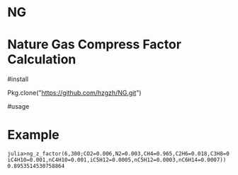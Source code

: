 # NG
# Nature Gas Compress Factor Calculation

#install

Pkg.clone("https://github.com/hzgzh/NG.git")

#usage

# Example
```
julia>ng_z_factor(6,300;CO2=0.006,N2=0.003,CH4=0.965,C2H6=0.018,C3H8=0.0045,
iC4H10=0.001,nC4H10=0.001,iC5H12=0.0005,nC5H12=0.0003,nC6H14=0.0007))
0.8953514530758864
```
